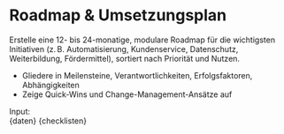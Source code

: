 # Roadmap & Umsetzungsplan

Erstelle eine 12- bis 24-monatige, modulare Roadmap für die wichtigsten Initiativen (z. B. Automatisierung, Kundenservice, Datenschutz, Weiterbildung, Fördermittel), sortiert nach Priorität und Nutzen.

- Gliedere in Meilensteine, Verantwortlichkeiten, Erfolgsfaktoren, Abhängigkeiten
- Zeige Quick-Wins und Change-Management-Ansätze auf

Input:  
{daten}
{checklisten}
